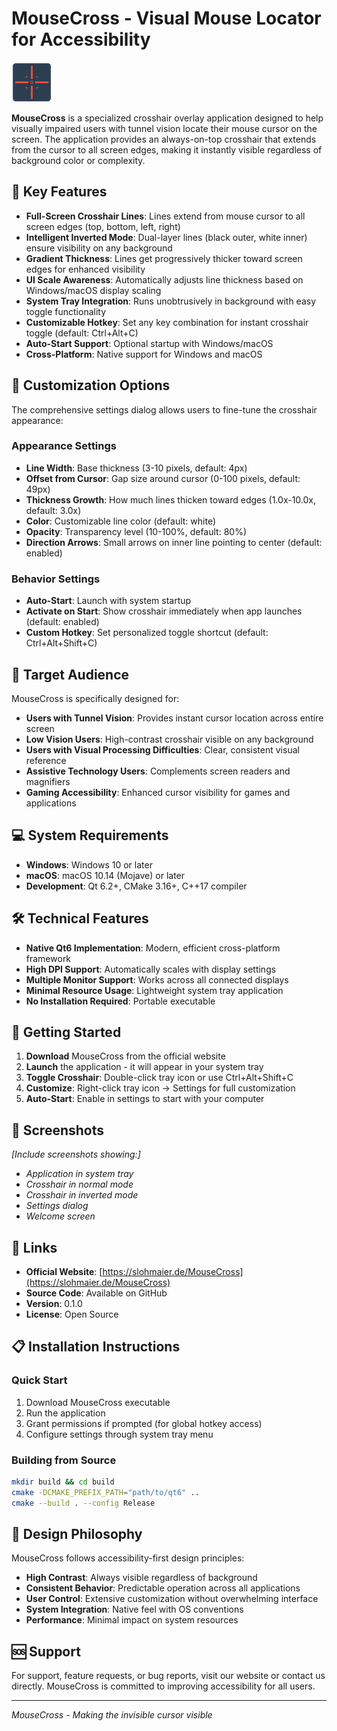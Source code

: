# MouseCross - Visual Mouse Locator for Accessibility

![MouseCross Icon](app_icon.png)

**MouseCross** is a specialized crosshair overlay application designed to help visually impaired users with tunnel vision locate their mouse cursor on the screen. The application provides an always-on-top crosshair that extends from the cursor to all screen edges, making it instantly visible regardless of background color or complexity.

## 🎯 Key Features

- **Full-Screen Crosshair Lines**: Lines extend from mouse cursor to all screen edges (top, bottom, left, right)
- **Intelligent Inverted Mode**: Dual-layer lines (black outer, white inner) ensure visibility on any background
- **Gradient Thickness**: Lines get progressively thicker toward screen edges for enhanced visibility
- **UI Scale Awareness**: Automatically adjusts line thickness based on Windows/macOS display scaling
- **System Tray Integration**: Runs unobtrusively in background with easy toggle functionality
- **Customizable Hotkey**: Set any key combination for instant crosshair toggle (default: Ctrl+Alt+C)
- **Auto-Start Support**: Optional startup with Windows/macOS
- **Cross-Platform**: Native support for Windows and macOS

## 🔧 Customization Options

The comprehensive settings dialog allows users to fine-tune the crosshair appearance:

### Appearance Settings
- **Line Width**: Base thickness (3-10 pixels, default: 4px)
- **Offset from Cursor**: Gap size around cursor (0-100 pixels, default: 49px)  
- **Thickness Growth**: How much lines thicken toward edges (1.0x-10.0x, default: 3.0x)
- **Color**: Customizable line color (default: white)
- **Opacity**: Transparency level (10-100%, default: 80%)
- **Direction Arrows**: Small arrows on inner line pointing to center (default: enabled)

### Behavior Settings
- **Auto-Start**: Launch with system startup
- **Activate on Start**: Show crosshair immediately when app launches (default: enabled)
- **Custom Hotkey**: Set personalized toggle shortcut (default: Ctrl+Alt+Shift+C)

## 🎯 Target Audience

MouseCross is specifically designed for:
- **Users with Tunnel Vision**: Provides instant cursor location across entire screen
- **Low Vision Users**: High-contrast crosshair visible on any background
- **Users with Visual Processing Difficulties**: Clear, consistent visual reference
- **Assistive Technology Users**: Complements screen readers and magnifiers
- **Gaming Accessibility**: Enhanced cursor visibility for games and applications

## 💻 System Requirements

- **Windows**: Windows 10 or later
- **macOS**: macOS 10.14 (Mojave) or later
- **Development**: Qt 6.2+, CMake 3.16+, C++17 compiler

## 🛠 Technical Features

- **Native Qt6 Implementation**: Modern, efficient cross-platform framework
- **High DPI Support**: Automatically scales with display settings
- **Multiple Monitor Support**: Works across all connected displays
- **Minimal Resource Usage**: Lightweight system tray application
- **No Installation Required**: Portable executable

## 🚀 Getting Started

1. **Download** MouseCross from the official website
2. **Launch** the application - it will appear in your system tray
3. **Toggle Crosshair**: Double-click tray icon or use Ctrl+Alt+Shift+C
4. **Customize**: Right-click tray icon → Settings for full customization
5. **Auto-Start**: Enable in settings to start with your computer

## 📸 Screenshots

*[Include screenshots showing:]*
- *Application in system tray*
- *Crosshair in normal mode*
- *Crosshair in inverted mode*
- *Settings dialog*
- *Welcome screen*

## 🔗 Links

- **Official Website**: [https://slohmaier.de/MouseCross](https://slohmaier.de/MouseCross)
- **Source Code**: Available on GitHub
- **Version**: 0.1.0
- **License**: Open Source

## 📋 Installation Instructions

### Quick Start
1. Download MouseCross executable
2. Run the application
3. Grant permissions if prompted (for global hotkey access)
4. Configure settings through system tray menu

### Building from Source
```bash
mkdir build && cd build
cmake -DCMAKE_PREFIX_PATH="path/to/qt6" ..
cmake --build . --config Release
```

## 🎨 Design Philosophy

MouseCross follows accessibility-first design principles:
- **High Contrast**: Always visible regardless of background
- **Consistent Behavior**: Predictable operation across all applications
- **User Control**: Extensive customization without overwhelming interface
- **System Integration**: Native feel with OS conventions
- **Performance**: Minimal impact on system resources

## 🆘 Support

For support, feature requests, or bug reports, visit our website or contact us directly. MouseCross is committed to improving accessibility for all users.

---

*MouseCross - Making the invisible cursor visible*